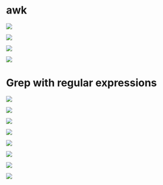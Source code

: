 # awk
![](https://user-images.githubusercontent.com/22459679/54012785-3447f700-4188-11e9-8b35-117411373000.PNG)

![](https://user-images.githubusercontent.com/22459679/54012786-3447f700-4188-11e9-8db8-b946eaf3e25e.PNG)

![](https://user-images.githubusercontent.com/22459679/54012787-34e08d80-4188-11e9-8528-c58e20268c7f.PNG)

![](https://user-images.githubusercontent.com/22459679/54012788-34e08d80-4188-11e9-9a75-d2338bb34c81.PNG)

# Grep with regular expressions

![](https://user-images.githubusercontent.com/22459679/54012789-34e08d80-4188-11e9-9c4c-49a4e9bdcc0a.PNG)

![](https://user-images.githubusercontent.com/22459679/54012790-34e08d80-4188-11e9-8034-1003e6e0fefe.PNG)

![](https://user-images.githubusercontent.com/22459679/54012791-34e08d80-4188-11e9-8349-d6f8930f2364.PNG)

![](https://user-images.githubusercontent.com/22459679/54012793-35792400-4188-11e9-9d38-212284f6d57b.PNG)

![](https://user-images.githubusercontent.com/22459679/54012794-35792400-4188-11e9-9c8b-7d21e7cfde0e.PNG)

![](https://user-images.githubusercontent.com/22459679/54012795-3611ba80-4188-11e9-8365-9e053fcb11c5.PNG)

![](https://user-images.githubusercontent.com/22459679/54012796-3611ba80-4188-11e9-82e5-d1265aed8d54.PNG)

![](https://user-images.githubusercontent.com/22459679/54012797-3611ba80-4188-11e9-8fe8-aacae34b97c9.PNG)


